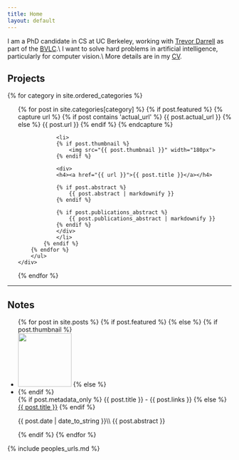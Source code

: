 ```yaml
---
title: Home
layout: default
---
```

I am a PhD candidate in CS at UC Berkeley, working with [Trevor Darrell](http://www.eecs.berkeley.edu/~trevor/) as part of the [BVLC](http://bvlc.eecs.berkeley.edu/).\\
I want to solve hard problems in artificial intelligence, particularly for computer vision.\\
More details are in my [CV](/sergey_karayev_cv.pdf).

## Projects

<div class="grid">
{% for category in site.ordered_categories %}
    <div class="unit one-of-two">
        <ul class="projects">
        {% for post in site.categories[category] %}
            {% if post.featured %}
                <!--
                    Can pull the code to process different types of project displays
                    into a plugin later.
                -->
                {% capture url %}
                    {% if post contains 'actual_url' %}
                        {{ post.actual_url }}
                    {% else %}
                        {{ post.url }}
                    {% endif %}
                {% endcapture %}

                <li>
                {% if post.thumbnail %}
                    <img src="{{ post.thumbnail }}" width="180px">
                {% endif %}

                <div>
                <h4><a href="{{ url }}">{{ post.title }}</a></h4>

                {% if post.abstract %}
                    {{ post.abstract | markdownify }}
                {% endif %}

                {% if post.publications_abstract %}
                    {{ post.publications_abstract | markdownify }}
                {% endif %}
                </div>
                </li>
            {% endif %}
        {% endfor %}
        </ul>
    </div>
{% endfor %}
</div>

---

<h2>Notes</h2>
<ul class="projects notes">
{% for post in site.posts %}
    {% if post.featured %}
    {% else %}
{% if post.thumbnail %}
<li>
<img src="{{ post.thumbnail }}" width="120px" />
{% else %}
<li class="nothumb">
{% endif %}
<div>
<span class="sans">
{% if post.metadata_only %}
<span markdown="1">{{ post.title }} - {{ post.links }}</span>
{% else %}
<span markdown="1"><a href="{{ post.url }}">{{ post.title }}</a></span>
{% endif %}
</span>
<p markdown="1">
{{ post.date | date_to_string }}\\
{{ post.abstract }}
</p>
</div>
</li>
{% endif %}
{% endfor %}
</ul>

{% include peoples_urls.md %}
